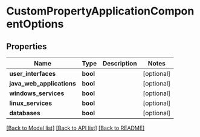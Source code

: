 # CustomPropertyApplicationComponentOptions

## Properties
Name | Type | Description | Notes
------------ | ------------- | ------------- | -------------
**user_interfaces** | **bool** |  | [optional] 
**java_web_applications** | **bool** |  | [optional] 
**windows_services** | **bool** |  | [optional] 
**linux_services** | **bool** |  | [optional] 
**databases** | **bool** |  | [optional] 

[[Back to Model list]](../README.md#documentation-for-models) [[Back to API list]](../README.md#documentation-for-api-endpoints) [[Back to README]](../README.md)


